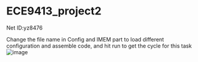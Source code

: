 # ECE9413_project2
Net ID:yz8476

Change the file name in Config and IMEM part to load different configuration and assemble code, and hit run to get the cycle for this task
![image](https://user-images.githubusercontent.com/87418198/235388007-3be2f48d-27da-4690-a66f-44dbdc9176db.png)

